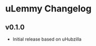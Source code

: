 uLemmy Changelog
================

v0.1.0
---------------------------
 * Initial release based on uHubzilla

